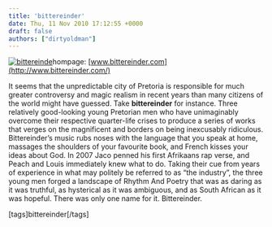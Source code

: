 ```yaml
---
title: 'bittereinder'
date: Thu, 11 Nov 2010 17:12:55 +0000
draft: false
authors: ["dirtyoldman"]
---
```


[![](/wp-content/uploads/2010/11/3faces-framed-e1289495249692.jpg "bittereinde")](/artists/bittereinder/3faces-framed/)hompage: [www.bittereinder.com](http://www.bittereinder.com/)

It seems that the unpredictable city of Pretoria is responsible for much greater controversy and magic realism in recent years than many citizens of the world might have guessed. Take **bittereinder** for instance. Three relatively good-looking young Pretorian men who have unimaginably overcome their respective quarter-life crises to produce a series of works that verges on the magnificent and borders on being inexcusably ridiculous. Bittereinder’s music rubs noses with the language that you speak at home, massages the shoulders of your favourite book, and French kisses your ideas about God. In 2007 Jaco penned his first Afrikaans rap verse, and Peach and Louis immediately knew what to do. Taking their cue from years of experience in what may politely be referred to as “the industry”, the three young men forged a landscape of Rhythm And Poetry that was as daring as it was truthful, as hysterical as it was ambiguous, and as South African as it was hopeful. There was only one name for it. Bittereinder.

\[tags\]bittereinder\[/tags\]